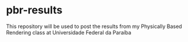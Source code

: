# pbr-results
This repository will be used to post the results from my Physically Based Rendering class at Universidade Federal da Paraíba

